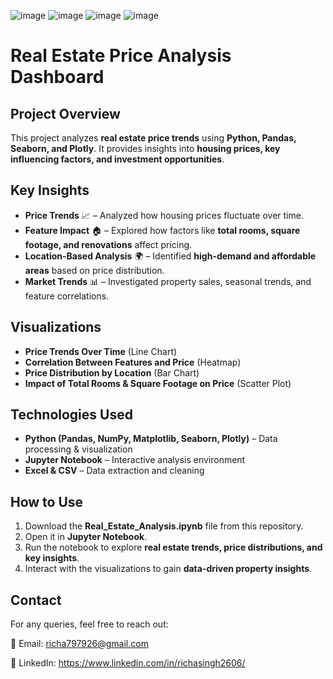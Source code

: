 ![image](https://github.com/user-attachments/assets/ece58c63-d0e3-493a-a6b8-db0dbe9e0996)
![image](https://github.com/user-attachments/assets/01c11a58-05ea-431c-b679-93ebe5a4f7da)
![image](https://github.com/user-attachments/assets/aa9d7bc3-70ed-48a6-a18c-7a396c6600cf)
![image](https://github.com/user-attachments/assets/09833314-d842-4935-ba20-5efc9f6e1d24)

# Real Estate Price Analysis Dashboard

## Project Overview
This project analyzes **real estate price trends** using **Python, Pandas, Seaborn, and Plotly**. It provides insights into **housing prices, key influencing factors, and investment opportunities**.

## Key Insights
- **Price Trends** 📈 – Analyzed how housing prices fluctuate over time.  
- **Feature Impact** 🏠 – Explored how factors like **total rooms, square footage, and renovations** affect pricing.  
- **Location-Based Analysis** 🌍 – Identified **high-demand and affordable areas** based on price distribution.  
- **Market Trends** 📊 – Investigated property sales, seasonal trends, and feature correlations.  

## Visualizations
- **Price Trends Over Time** (Line Chart)  
- **Correlation Between Features and Price** (Heatmap)  
- **Price Distribution by Location** (Bar Chart)  
- **Impact of Total Rooms & Square Footage on Price** (Scatter Plot)  

## Technologies Used
- **Python (Pandas, NumPy, Matplotlib, Seaborn, Plotly)** – Data processing & visualization  
- **Jupyter Notebook** – Interactive analysis environment  
- **Excel & CSV** – Data extraction and cleaning  

## How to Use  
1. Download the **Real_Estate_Analysis.ipynb** file from this repository.  
2. Open it in **Jupyter Notebook**.  
3. Run the notebook to explore **real estate trends, price distributions, and key insights**.  
4. Interact with the visualizations to gain **data-driven property insights**.  

## Contact
For any queries, feel free to reach out:

📩 Email: richa797926@gmail.com

🔗 LinkedIn: https://www.linkedin.com/in/richasingh2606/
